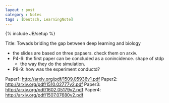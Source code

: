 ```yaml
---
layout : post
category : Notes
tags : [Deutsch, LearningNote]
---
```


{% include JB/setup %}

Title: Towads briding the gap between deep learning and biology

- the slides are based on three papaers. check them on arxiv.
- P4-6: the first paper can be concluded as a conincidence. shape of stdp
    + the way they do the simulation.
- P8-9: how was the experiment conductd?


Paper1: http://arxiv.org/pdf/1509.05936v1.pdf
Paper2: http://arxiv.org/pdf/1510.02777v2.pdf
Paper3: http://arxiv.org/pdf/1602.05179v2.pdf
Paper4: http://arxiv.org/pdf/1507.07680v2.pdf